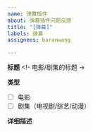 ```yaml
---
name: 弹幕插件
about: 弹幕插件问题反馈
title: "[弹幕]"
labels: 弹幕
assignees: baranwang

---
```


**标题**
<!-  电影/剧集的标题 ->

**类型**
- [ ] 电影
- [ ] 剧集（电视剧/综艺/动漫）

**详细描述**
